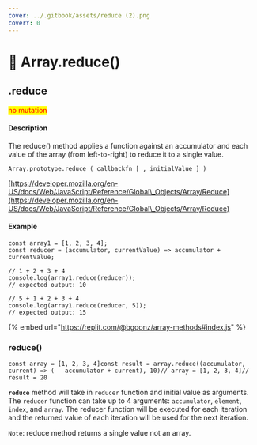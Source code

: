```yaml
---
cover: ../.gitbook/assets/reduce (2).png
coverY: 0
---
```


# 💩 Array.reduce()

## .reduce

<mark style="color:red;">no mutation</mark>

#### Description

The reduce() method applies a function against an accumulator and each value of the array (from left-to-right) to reduce it to a single value.

```
Array.prototype.reduce ( callbackfn [ , initialValue ] )
```

[https://developer.mozilla.org/en-US/docs/Web/JavaScript/Reference/Global\_Objects/Array/Reduce](https://developer.mozilla.org/en-US/docs/Web/JavaScript/Reference/Global\_Objects/Array/Reduce)

#### Example

```
const array1 = [1, 2, 3, 4];
const reducer = (accumulator, currentValue) => accumulator + currentValue;

// 1 + 2 + 3 + 4
console.log(array1.reduce(reducer));
// expected output: 10

// 5 + 1 + 2 + 3 + 4
console.log(array1.reduce(reducer, 5));
// expected output: 15
```

{% embed url="https://replit.com/@bgoonz/array-methods#index.js" %}

### reduce() <a href="64d0" id="64d0"></a>

```
const array = [1, 2, 3, 4]const result = array.reduce((accumulator, current) => (   accumulator + current), 10)// array = [1, 2, 3, 4]// result = 20
```

**`reduce`** method will take in `reducer` function and initial value as arguments. The `reducer` function can take up to 4 arguments: `accumulator`, `element`, `index`, and `array`. The reducer function will be executed for each iteration and the returned value of each iteration will be used for the next iteration.

`Note`: reduce method returns a single value not an array.
